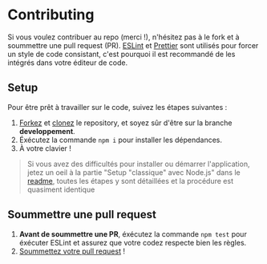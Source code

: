 # Contributing

Si vous voulez contribuer au repo (merci !), n'hésitez pas à le fork et à soummettre une pull request (PR). [ESLint](https://eslint.org/) et [Prettier](https://prettier.io/) sont utilisés pour forcer un style de code consistant, c'est pourquoi il est recommandé de les intégrés dans votre éditeur de code.

## Setup

Pour être prêt à travailler sur le code, suivez les étapes suivantes :

1. [Forkez](https://docs.github.com/en/free-pro-team@latest/github/getting-started-with-github/fork-a-repo) et [clonez](https://docs.github.com/en/free-pro-team@latest/github/creating-cloning-and-archiving-repositories/cloning-a-repository) le repository, et soyez sûr d'être sur la branche **developpement**.
2. Éxécutez la commande `npm i` pour installer les dépendances.
3. À votre clavier !

> Si vous avez des difficultés pour installer ou démarrer l'application, jetez un oeil à la partie "Setup "classique" avec Node.js" dans le [readme](../README.md), toutes les étapes y sont détaillées et la procédure est quasiment identique

## Soummettre une pull request

1. **Avant de soummettre une PR**, éxécutez la commande `npm test` pour éxécuter ESLint et assurez que votre codez respecte bien les règles.
2. [Soummettez votre pull request](https://github.com/TanguyChiffoleau/Le-bot-en-JS/compare) !
